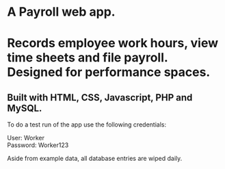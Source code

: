A Payroll web app.
=======
# Records employee work hours, view time sheets and file payroll. Designed for performance spaces.

## Built with HTML, CSS, Javascript, PHP and MySQL.

To do a test run of the app use the following credentials:<br>

User: Worker<br>
Password: Worker123

Aside from example data, all database entries are wiped daily.